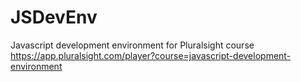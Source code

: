 # JSDevEnv
Javascript development environment for Pluralsight course https://app.pluralsight.com/player?course=javascript-development-environment

